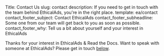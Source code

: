 Title: Contact Us
slug: contact
description: If you need to get in touch with the team behind EthicalAds, you're in the right place.
template: ea/contact
contact_footer_subject: Contact EthicalAds
contact_footer_subheadline: Some one from our team will get back to you as soon as possible.
contact_footer_why: Tell us a bit about yourself and your interest in EthicalAds

Thanks for your interest in EthicalAds & Read the Docs.
Want to speak with someone at EthicalAds? Please get in touch [below](#inbound-form).
